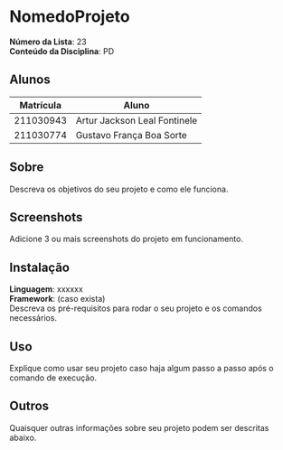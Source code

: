 # NomedoProjeto

**Número da Lista**: 23<br>
**Conteúdo da Disciplina**: PD<br>

## Alunos
|Matrícula | Aluno |
| -- | -- |
| 211030943  |  Artur Jackson Leal Fontinele |
| 211030774  |  Gustavo França Boa Sorte |

## Sobre 
Descreva os objetivos do seu projeto e como ele funciona. 

## Screenshots
Adicione 3 ou mais screenshots do projeto em funcionamento.

## Instalação 
**Linguagem**: xxxxxx<br>
**Framework**: (caso exista)<br>
Descreva os pré-requisitos para rodar o seu projeto e os comandos necessários.

## Uso 
Explique como usar seu projeto caso haja algum passo a passo após o comando de execução.

## Outros 
Quaisquer outras informações sobre seu projeto podem ser descritas abaixo.





